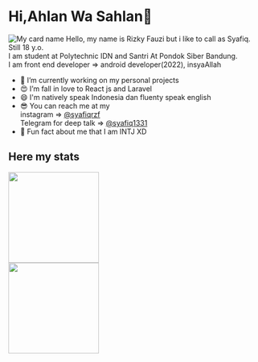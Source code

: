 # Hi,Ahlan Wa Sahlan👋

![My card name](https://cardivo.vercel.app/api?name=Syafiq%20Rizky%20Fauzi&description=A%20Tech%20Enthusiast&image=https://avatars.githubusercontent.com/u/45036724?v=4&backgroundColor=%23293B5F&instagram=asawgi&linkedin=Ahmad%20Saugi&github=zuramai&twitter=asawgi&pattern=topography&colorPattern=%2347597E&fontColor=%23ddd&iconColor=%23fff&opacity=0.3)
Hello, my name is Rizky Fauzi but i like to call as Syafiq. Still 18 y.o.     
I am student at Polytechnic IDN and Santri At Pondok Siber Bandung.    
I am front end developer => android developer(2022), insyaAllah

- 🤩 I’m currently working on my personal projects 
- 😍  I’m fall in love to React js and Laravel
- 😄 I'm natively speak Indonesia dan fluenty speak english
- 😎 You can reach me at my    
instagram => [@syafiqrzf](https://www.instagram.com/syafiqrzf)      
Telegram for deep talk => [@syafiq1331](https://t.me/Lost1331)
- 🤯 Fun fact about me that I am INTJ XD 

## Here my stats
<p>
<a href="https://github.com/dimasmds">
  <img height="180em" src="https://github-readme-stats-eight-theta.vercel.app/api/top-langs/?username=Syafiq1331&layout=compact&langs_count=8&theme=algolia"/>
 <br>
  <img height="180em" src="https://github-readme-stats-eight-theta.vercel.app/api?username=Syafiq1331&show_icons=true&theme=algolia&include_all_commits=true&count_private=true"/>
</a>
</p>

<!---
Syafiq1331/Syafiq1331 is a ✨ special ✨ repository because its `README.md` (this file) appears on your GitHub profile.
You can click the Preview link to take a look at your changes.
--->
